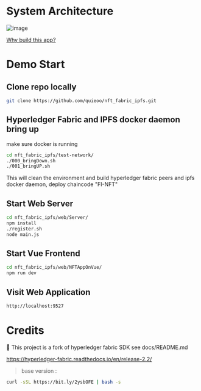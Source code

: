 [//]: # (SPDX-License-Identifier: CC-BY-4.0)

# System Architecture
![image](https://github.com/quieoo/nft_fabric_ipfs/blob/main/architecture/architecture_nft_ipfs.drawio%20(2).png)

[Why build this app?](https://github.com/quieoo/nft_fabric_ipfs/blob/main/architecture/nft.pptx)

# Demo Start
## Clone repo locally
```bash
git clone https://github.com/quieoo/nft_fabric_ipfs.git
```
## Hyperledger Fabric and IPFS docker daemon bring up
make sure docker is running
```bash
cd nft_fabric_ipfs/test-network/
./000_bringDown.sh  
./001_bringUP.sh 
```
This will clean the environment and build hyperledger fabric peers and ipfs docker daemon, deploy chaincode "FI-NFT"

## Start Web Server
````bash
cd nft_fabric_ipfs/web/Server/
npm install
./register.sh
node main.js
````
## Start Vue Frontend
````bash
cd nft_fabric_ipfs/web/NFTAppOnVue/
npm run dev
````
## Visit Web Application
````bash
http://localhost:9527
````



# Credits
🙏 This project is a fork of hyperledger fabric SDK see docs/README.md

https://hyperledger-fabric.readthedocs.io/en/release-2.2/
> base version :
```bash
curl -sSL https://bit.ly/2ysbOFE | bash -s
```
